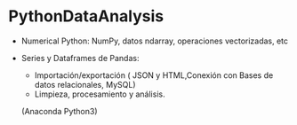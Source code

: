 # PythonDataAnalysis 
- Numerical Python: NumPy, datos ndarray, operaciones vectorizadas, etc
- Series y Dataframes de Pandas:
     -  Importación/exportación ( JSON y HTML,Conexión con Bases de datos relacionales, MySQL)
     -  Limpieza, procesamiento y análisis.

  (Anaconda Python3)
